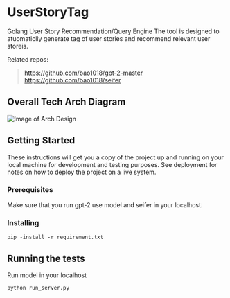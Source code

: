 # UserStoryTag

Golang User Story Recommendation/Query Engine
The tool is designed to atuomaticlly generate tag of user stories and recommend relevant user storeis.

Related repos:
> https://github.com/bao1018/gpt-2-master
> https://github.com/bao1018/seifer

## Overall Tech Arch Diagram

![Image of Arch Design](https://i.imgur.com/I1Y3GiG.png)


## Getting Started

These instructions will get you a copy of the project up and running on your local machine for development and testing purposes. See deployment for notes on how to deploy the project on a live system.

### Prerequisites

Make sure that you run gpt-2 use model and seifer in your localhost.

### Installing

```
pip -install -r requirement.txt
```

## Running the tests

Run model in your localhost
```
python run_server.py
```
